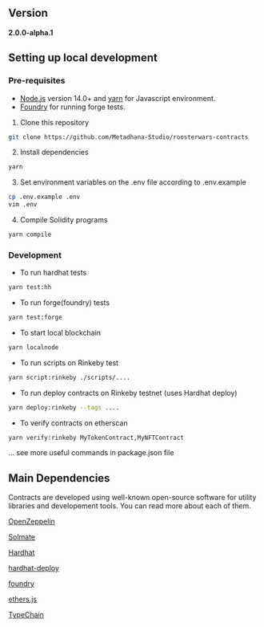 ## Version

**2.0.0-alpha.1**

## Setting up local development

### Pre-requisites

- [Node.js](https://nodejs.org/en/) version 14.0+ and [yarn](https://yarnpkg.com/) for Javascript environment.
- [Foundry](https://github.com/gakonst/foundry#installation) for running forge tests.

1. Clone this repository

```bash
git clone https://github.com/Metadhana-Studio/roosterwars-contracts
```

2. Install dependencies

```bash
yarn
```

3. Set environment variables on the .env file according to .env.example

```bash
cp .env.example .env
vim .env
```

4. Compile Solidity programs

```bash
yarn compile
```

### Development

- To run hardhat tests

```bash
yarn test:hh
```

- To run forge(foundry) tests

```bash
yarn test:forge
```

- To start local blockchain

```bash
yarn localnode
```

- To run scripts on Rinkeby test

```bash
yarn script:rinkeby ./scripts/....
```

- To run deploy contracts on Rinkeby testnet (uses Hardhat deploy)

```bash
yarn deploy:rinkeby --tags ....
```

- To verify contracts on etherscan

```bash
yarn verify:rinkeby MyTokenContract,MyNFTContract
```

... see more useful commands in package.json file

## Main Dependencies

Contracts are developed using well-known open-source software for utility libraries and developement tools. You can read more about each of them.

[OpenZeppelin](https://github.com/OpenZeppelin/openzeppelin-contracts)

[Solmate](https://github.com/Rari-Capital/solmate)

[Hardhat](https://github.com/nomiclabs/hardhat)

[hardhat-deploy](https://github.com/wighawag/hardhat-deploy)

[foundry](https://github.com/gakonst/foundry)

[ethers.js](https://github.com/ethers-io/ethers.js/)

[TypeChain](https://github.com/dethcrypto/TypeChain)
